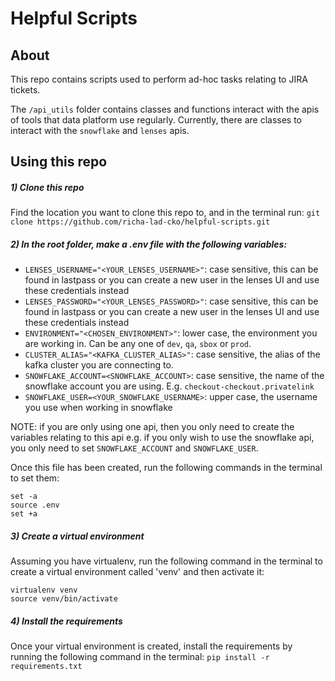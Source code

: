 # Helpful Scripts

## About
This repo contains scripts used to perform ad-hoc tasks relating to JIRA tickets. 

The ``/api_utils`` folder contains classes and functions interact with the apis of tools that data platform use regularly. Currently, there are classes to interact with the ``snowflake`` and ``lenses`` apis.

## Using this repo
##### 1) Clone this repo
Find the location you want to clone this repo to, and in the terminal run: 
``git clone https://github.com/richa-lad-cko/helpful-scripts.git``

##### 2) In the root folder, make a .env file with the following variables:
- ``LENSES_USERNAME="<YOUR_LENSES_USERNAME>"``: case sensitive, this can be found in lastpass or you can create a new user in the lenses UI and use these credentials instead
- ``LENSES_PASSWORD="<YOUR_LENSES_PASSWORD>"``: case sensitive, this can be found in lastpass or you can create a new user in the lenses UI and use these credentials instead
- ``ENVIRONMENT="<CHOSEN_ENVIRONMENT>"``: lower case, the environment you are working in. Can be any one of ``dev``, ``qa``, ``sbox`` or ``prod``.
- ``CLUSTER_ALIAS="<KAFKA_CLUSTER_ALIAS>"``: case sensitive, the alias of the kafka cluster you are connecting to. 
- ``SNOWFLAKE_ACCOUNT=<SNOWFLAKE_ACCOUNT>``: case sensitive, the name of the snowflake account you are using. E.g. ``checkout-checkout.privatelink``
- ``SNOWFLAKE_USER=<YOUR_SNOWFLAKE_USERNAME>``: upper case, the username you use when working in snowflake

NOTE: if you are only using one api, then you only need to create the variables relating to this api e.g. if you only wish to use the snowflake api, you only need to set ``SNOWFLAKE_ACCOUNT`` and ``SNOWFLAKE_USER``.

Once this file has been created, run the following commands in the terminal to set them:
```
set -a
source .env
set +a
```

##### 3) Create a virtual environment
Assuming you have virtualenv, run the following command in the terminal to create a virtual environment called 'venv' and then activate it:
```
virtualenv venv
source venv/bin/activate
```

##### 4) Install the requirements
Once your virtual environment is created, install the requirements by running the following command in the terminal:
``pip install -r requirements.txt``
